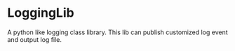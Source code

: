 # LoggingLib
 A python like logging class library. This lib can publish customized log event and output log file.
